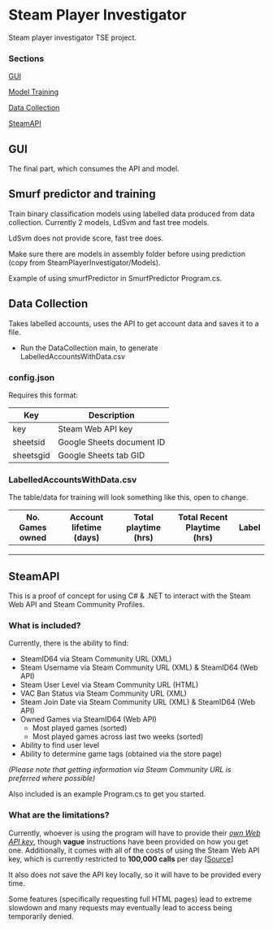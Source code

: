 # Steam Player Investigator

Steam player investigator TSE project.

### Sections

[GUI](#gui)

[Model Training](#model-training)

[Data Collection](#data-collection)

[SteamAPI](#steamapi)

## GUI

The final part, which consumes the API and model. 

## Smurf predictor and training

Train binary classification models using labelled data produced from data collection.
Currently 2 models, LdSvm and fast tree models.

LdSvm does not provide score, fast tree does.

Make sure there are models in assembly folder before using prediction (copy from SteamPlayerInvestigator/Models).

Example of using smurfPredictor in SmurfPredictor Program.cs. 

## Data Collection

Takes labelled accounts, uses the API to get account data and saves it to a file.

- Run the DataCollection main, to generate LabelledAccountsWithData.csv

### config.json

Requires this format:

| Key | Description |
|-----|-------------|
| key | Steam Web API key |
| sheetsid | Google Sheets document ID |
| sheetsgid | Google Sheets tab GID |

### LabelledAccountsWithData.csv

The table/data for training will look something like this, open to change.

| No. Games owned |Account lifetime (days) |  Total playtime (hrs) | Total Recent Playtime (hrs) | Label |
|-----------------|----------------|------------------|-----------------------|-------|
| | | | | |
| | | | | |
| | | | | |


## SteamAPI

This is a proof of concept for using C# & .NET to interact with the Steam Web API and Steam Community Profiles.

### What is included?

Currently, there is the ability to find:
- SteamID64 via Steam Community URL (XML)
- Steam Username via Steam Community URL (XML) & SteamID64 (Web API)
- Steam User Level via Steam Community URL (HTML)
- VAC Ban Status via Steam Community URL (XML)
- Steam Join Date via Steam Community URL (XML) & SteamID64 (Web API)
- Owned Games via SteamID64 (Web API)
	- Most played games (sorted)
	- Most played games across last two weeks (sorted)
- Ability to find user level
- Ability to determine game tags (obtained via the store page)

*(Please note that getting information via Steam Community URL is preferred where possible)*

Also included is an example Program.cs to get you started.

### What are the limitations?

Currently, whoever is using the program will have to provide their [*own Web API key*](https://steamcommunity.com/dev/apikey), though **vague** instructions have been provided on how you get one.
Additionally, it comes with all of the costs of using the Steam Web API key, which is currently restricted to **100,000 calls** per day [[Source](https://steamcommunity.com/dev/apiterms)]

It also does *not* save the API key locally, so it will have to be provided every time.

Some features (specifically requesting full HTML pages) lead to extreme slowdown and many requests may eventually lead to access being temporarily denied.
